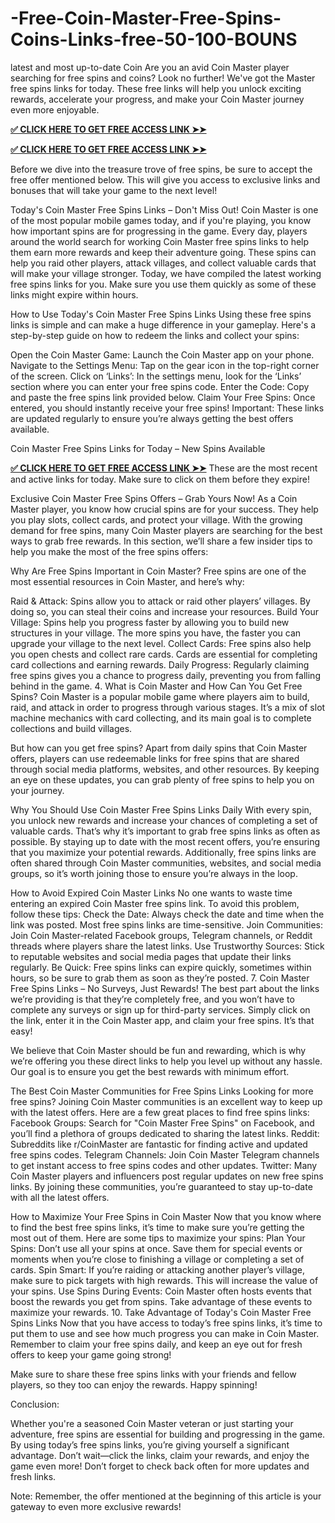 # -Free-Coin-Master-Free-Spins-Coins-Links-free-50-100-BOUNS

latest and most up-to-date Coin Are you an avid Coin Master player searching for free spins and coins? Look no further! We've got the Master free spins links for today. These free links will help you unlock exciting rewards, accelerate your progress, and make your Coin Master journey even more enjoyable.

**[✅ CLICK HERE TO GET FREE ACCESS LINK ➤➤](https://samnus.xyz/Coin%20Master/)**


**[✅ CLICK HERE TO GET FREE ACCESS LINK ➤➤](https://samnus.xyz/Coin%20Master/)**

Before we dive into the treasure trove of free spins, be sure to accept the free offer mentioned below. This will give you access to exclusive links and bonuses that will take your game to the next level!

Today's Coin Master Free Spins Links – Don't Miss Out!
Coin Master is one of the most popular mobile games today, and if you're playing, you know how important spins are for progressing in the game. Every day, players around the world search for working Coin Master free spins links to help them earn more rewards and keep their adventure going.
These spins can help you raid other players, attack villages, and collect valuable cards that will make your village stronger. Today, we have compiled the latest working free spins links for you. Make sure you use them quickly as some of these links might expire within hours.

How to Use Today's Coin Master Free Spins Links
Using these free spins links is simple and can make a huge difference in your gameplay. Here's a step-by-step guide on how to redeem the links and collect your spins:

Open the Coin Master Game: Launch the Coin Master app on your phone.
Navigate to the Settings Menu: Tap on the gear icon in the top-right corner of the screen.
Click on ‘Links’: In the settings menu, look for the ‘Links’ section where you can enter your free spins code.
Enter the Code: Copy and paste the free spins link provided below.
Claim Your Free Spins: Once entered, you should instantly receive your free spins!
Important: These links are updated regularly to ensure you’re always getting the best offers available.

Coin Master Free Spins Links for Today – New Spins Available

**[✅ CLICK HERE TO GET FREE ACCESS LINK ➤➤](https://samnus.xyz/Coin%20Master/)**
These are the most recent and active links for today. Make sure to click on them before they expire!

Exclusive Coin Master Free Spins Offers – Grab Yours Now!
As a Coin Master player, you know how crucial spins are for your success. They help you play slots, collect cards, and protect your village. With the growing demand for free spins, many Coin Master players are searching for the best ways to grab free rewards. In this section, we’ll share a few insider tips to help you make the most of the free spins offers:

Why Are Free Spins Important in Coin Master?
Free spins are one of the most essential resources in Coin Master, and here’s why:

Raid & Attack: Spins allow you to attack or raid other players’ villages. By doing so, you can steal their coins and increase your resources.
Build Your Village: Spins help you progress faster by allowing you to build new structures in your village. The more spins you have, the faster you can upgrade your village to the next level.
Collect Cards: Free spins also help you open chests and collect rare cards. Cards are essential for completing card collections and earning rewards.
Daily Progress: Regularly claiming free spins gives you a chance to progress daily, preventing you from falling behind in the game.
4. What is Coin Master and How Can You Get Free Spins?
Coin Master is a popular mobile game where players aim to build, raid, and attack in order to progress through various stages. It’s a mix of slot machine mechanics with card collecting, and its main goal is to complete collections and build villages.

But how can you get free spins? Apart from daily spins that Coin Master offers, players can use redeemable links for free spins that are shared through social media platforms, websites, and other resources. By keeping an eye on these updates, you can grab plenty of free spins to help you on your journey.

Why You Should Use Coin Master Free Spins Links Daily
With every spin, you unlock new rewards and increase your chances of completing a set of valuable cards. That’s why it’s important to grab free spins links as often as possible. By staying up to date with the most recent offers, you’re ensuring that you maximize your potential rewards.
Additionally, free spins links are often shared through Coin Master communities, websites, and social media groups, so it’s worth joining those to ensure you’re always in the loop.

How to Avoid Expired Coin Master Links
No one wants to waste time entering an expired Coin Master free spins link. To avoid this problem, follow these tips:
Check the Date: Always check the date and time when the link was posted. Most free spins links are time-sensitive.
Join Communities: Join Coin Master-related Facebook groups, Telegram channels, or Reddit threads where players share the latest links.
Use Trustworthy Sources: Stick to reputable websites and social media pages that update their links regularly.
Be Quick: Free spins links can expire quickly, sometimes within hours, so be sure to grab them as soon as they’re posted.
7. Coin Master Free Spins Links – No Surveys, Just Rewards!
The best part about the links we’re providing is that they’re completely free, and you won’t have to complete any surveys or sign up for third-party services. Simply click on the link, enter it in the Coin Master app, and claim your free spins. It’s that easy!

We believe that Coin Master should be fun and rewarding, which is why we’re offering you these direct links to help you level up without any hassle. Our goal is to ensure you get the best rewards with minimum effort.

The Best Coin Master Communities for Free Spins Links
Looking for more free spins? Joining Coin Master communities is an excellent way to keep up with the latest offers. Here are a few great places to find free spins links:
Facebook Groups: Search for "Coin Master Free Spins" on Facebook, and you’ll find a plethora of groups dedicated to sharing the latest links.
Reddit: Subreddits like r/CoinMaster are fantastic for finding active and updated free spins codes.
Telegram Channels: Join Coin Master Telegram channels to get instant access to free spins codes and other updates.
Twitter: Many Coin Master players and influencers post regular updates on new free spins links.
By joining these communities, you’re guaranteed to stay up-to-date with all the latest offers.

How to Maximize Your Free Spins in Coin Master
Now that you know where to find the best free spins links, it’s time to make sure you’re getting the most out of them. Here are some tips to maximize your spins:
Plan Your Spins: Don’t use all your spins at once. Save them for special events or moments when you’re close to finishing a village or completing a set of cards.
Spin Smart: If you’re raiding or attacking another player’s village, make sure to pick targets with high rewards. This will increase the value of your spins.
Use Spins During Events: Coin Master often hosts events that boost the rewards you get from spins. Take advantage of these events to maximize your rewards.
10. Take Advantage of Today's Coin Master Free Spins Links
Now that you have access to today’s free spins links, it’s time to put them to use and see how much progress you can make in Coin Master. Remember to claim your free spins daily, and keep an eye out for fresh offers to keep your game going strong!

Make sure to share these free spins links with your friends and fellow players, so they too can enjoy the rewards. Happy spinning!

Conclusion:

Whether you're a seasoned Coin Master veteran or just starting your adventure, free spins are essential for building and progressing in the game. By using today’s free spins links, you’re giving yourself a significant advantage. Don’t wait—click the links, claim your rewards, and enjoy the game even more! Don’t forget to check back often for more updates and fresh links.

Note: Remember, the offer mentioned at the beginning of this article is your gateway to even more exclusive rewards!
